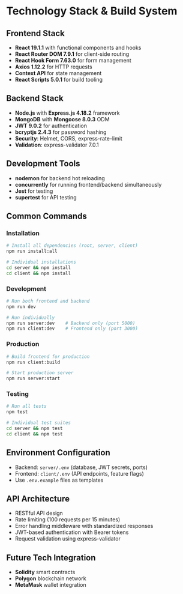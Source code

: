 # Technology Stack & Build System

## Frontend Stack
- **React 19.1.1** with functional components and hooks
- **React Router DOM 7.9.1** for client-side routing
- **React Hook Form 7.63.0** for form management
- **Axios 1.12.2** for HTTP requests
- **Context API** for state management
- **React Scripts 5.0.1** for build tooling

## Backend Stack
- **Node.js** with **Express.js 4.18.2** framework
- **MongoDB** with **Mongoose 8.0.3** ODM
- **JWT 9.0.2** for authentication
- **bcryptjs 2.4.3** for password hashing
- **Security**: Helmet, CORS, express-rate-limit
- **Validation**: express-validator 7.0.1

## Development Tools
- **nodemon** for backend hot reloading
- **concurrently** for running frontend/backend simultaneously
- **Jest** for testing
- **supertest** for API testing

## Common Commands

### Installation
```bash
# Install all dependencies (root, server, client)
npm run install:all

# Individual installations
cd server && npm install
cd client && npm install
```

### Development
```bash
# Run both frontend and backend
npm run dev

# Run individually
npm run server:dev    # Backend only (port 5000)
npm run client:dev    # Frontend only (port 3000)
```

### Production
```bash
# Build frontend for production
npm run client:build

# Start production server
npm run server:start
```

### Testing
```bash
# Run all tests
npm test

# Individual test suites
cd server && npm test
cd client && npm test
```

## Environment Configuration
- Backend: `server/.env` (database, JWT secrets, ports)
- Frontend: `client/.env` (API endpoints, feature flags)
- Use `.env.example` files as templates

## API Architecture
- RESTful API design
- Rate limiting (100 requests per 15 minutes)
- Error handling middleware with standardized responses
- JWT-based authentication with Bearer tokens
- Request validation using express-validator

## Future Tech Integration
- **Solidity** smart contracts
- **Polygon** blockchain network
- **MetaMask** wallet integration